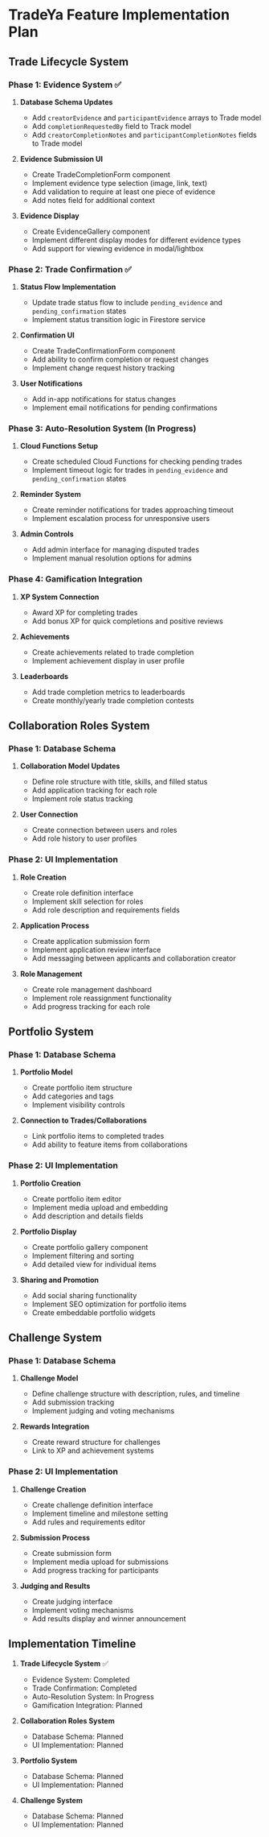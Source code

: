 # TradeYa Feature Implementation Plan

## Trade Lifecycle System

### Phase 1: Evidence System ✅

1. **Database Schema Updates**
   - Add `creatorEvidence` and `participantEvidence` arrays to Trade model
   - Add `completionRequestedBy` field to Track model
   - Add `creatorCompletionNotes` and `participantCompletionNotes` fields to Trade model

2. **Evidence Submission UI**
   - Create TradeCompletionForm component
   - Implement evidence type selection (image, link, text)
   - Add validation to require at least one piece of evidence
   - Add notes field for additional context

3. **Evidence Display**
   - Create EvidenceGallery component
   - Implement different display modes for different evidence types
   - Add support for viewing evidence in modal/lightbox

### Phase 2: Trade Confirmation ✅

1. **Status Flow Implementation**
   - Update trade status flow to include `pending_evidence` and `pending_confirmation` states
   - Implement status transition logic in Firestore service

2. **Confirmation UI**
   - Create TradeConfirmationForm component
   - Add ability to confirm completion or request changes
   - Implement change request history tracking

3. **User Notifications**
   - Add in-app notifications for status changes
   - Implement email notifications for pending confirmations

### Phase 3: Auto-Resolution System (In Progress)

1. **Cloud Functions Setup**
   - Create scheduled Cloud Functions for checking pending trades
   - Implement timeout logic for trades in `pending_evidence` and `pending_confirmation` states

2. **Reminder System**
   - Create reminder notifications for trades approaching timeout
   - Implement escalation process for unresponsive users

3. **Admin Controls**
   - Add admin interface for managing disputed trades
   - Implement manual resolution options for admins

### Phase 4: Gamification Integration

1. **XP System Connection**
   - Award XP for completing trades
   - Add bonus XP for quick completions and positive reviews

2. **Achievements**
   - Create achievements related to trade completion
   - Implement achievement display in user profile

3. **Leaderboards**
   - Add trade completion metrics to leaderboards
   - Create monthly/yearly trade completion contests

## Collaboration Roles System

### Phase 1: Database Schema

1. **Collaboration Model Updates**
   - Define role structure with title, skills, and filled status
   - Add application tracking for each role
   - Implement role status tracking

2. **User Connection**
   - Create connection between users and roles
   - Add role history to user profiles

### Phase 2: UI Implementation

1. **Role Creation**
   - Create role definition interface
   - Implement skill selection for roles
   - Add role description and requirements fields

2. **Application Process**
   - Create application submission form
   - Implement application review interface
   - Add messaging between applicants and collaboration creator

3. **Role Management**
   - Create role management dashboard
   - Implement role reassignment functionality
   - Add progress tracking for each role

## Portfolio System

### Phase 1: Database Schema

1. **Portfolio Model**
   - Create portfolio item structure
   - Add categories and tags
   - Implement visibility controls

2. **Connection to Trades/Collaborations**
   - Link portfolio items to completed trades
   - Add ability to feature items from collaborations

### Phase 2: UI Implementation

1. **Portfolio Creation**
   - Create portfolio item editor
   - Implement media upload and embedding
   - Add description and details fields

2. **Portfolio Display**
   - Create portfolio gallery component
   - Implement filtering and sorting
   - Add detailed view for individual items

3. **Sharing and Promotion**
   - Add social sharing functionality
   - Implement SEO optimization for portfolio items
   - Create embeddable portfolio widgets

## Challenge System

### Phase 1: Database Schema

1. **Challenge Model**
   - Define challenge structure with description, rules, and timeline
   - Add submission tracking
   - Implement judging and voting mechanisms

2. **Rewards Integration**
   - Create reward structure for challenges
   - Link to XP and achievement systems

### Phase 2: UI Implementation

1. **Challenge Creation**
   - Create challenge definition interface
   - Implement timeline and milestone setting
   - Add rules and requirements editor

2. **Submission Process**
   - Create submission form
   - Implement media upload for submissions
   - Add progress tracking for participants

3. **Judging and Results**
   - Create judging interface
   - Implement voting mechanisms
   - Add results display and winner announcement

## Implementation Timeline

1. **Trade Lifecycle System** ✅
   - Evidence System: Completed
   - Trade Confirmation: Completed
   - Auto-Resolution System: In Progress
   - Gamification Integration: Planned

2. **Collaboration Roles System**
   - Database Schema: Planned
   - UI Implementation: Planned

3. **Portfolio System**
   - Database Schema: Planned
   - UI Implementation: Planned

4. **Challenge System**
   - Database Schema: Planned
   - UI Implementation: Planned
